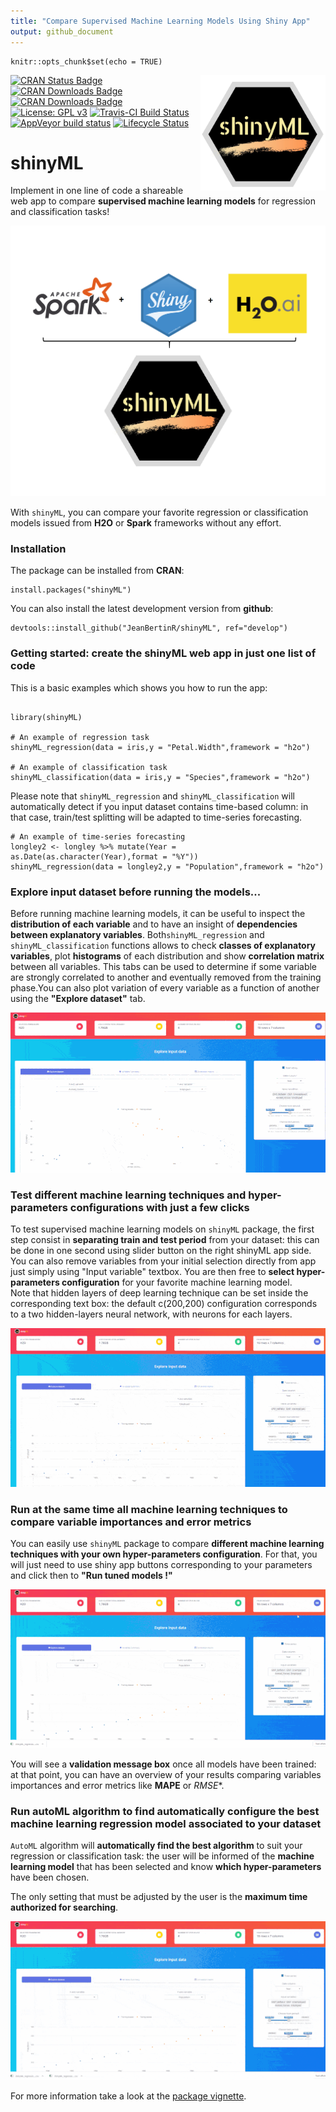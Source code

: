 ```yaml
---
title: "Compare Supervised Machine Learning Models Using Shiny App"
output: github_document
---
```



```{r setup, include=FALSE}
knitr::opts_chunk$set(echo = TRUE)

```

<img src="vignettes/logo_shinyML.jpg" width=200 align="right" />

[![CRAN Status Badge](http://www.r-pkg.org/badges/version/shinyML)](https://CRAN.R-project.org/package=shinyML)
[![CRAN Downloads Badge](https://cranlogs.r-pkg.org/badges/shinyML)](https://CRAN.R-project.org/package=shinyML)
[![CRAN Downloads Badge](https://cranlogs.r-pkg.org/badges/grand-total/shinyML)](https://CRAN.R-project.org/package=shinyML)
[![License: GPL v3](https://img.shields.io/badge/License-GPL%20v3-red.svg)](https://www.gnu.org/licenses/gpl-3.0)
[![Travis-CI Build Status](https://travis-ci.org/JeanBertinR/shinyML.svg?branch=master)](https://travis-ci.org/JeanBertinR/shinyML)
[![AppVeyor build status](https://ci.appveyor.com/api/projects/status/github/JeanBertinR/shinyML?branch=master&svg=true)](https://ci.appveyor.com/project/JeanBertinR/shinyML)
[![Lifecycle Status](https://img.shields.io/badge/lifecycle-maturing-blue.svg)](https://www.tidyverse.org/lifecycle/)



# shinyML


  Implement in one line of code a shareable web app to compare **supervised machine learning models** for regression and classification tasks!
<p align="center">
  <img src="vignettes/shinyML.png">
</p>

  With `shinyML`, you can compare your favorite regression or classification models issued from **H2O** or **Spark** frameworks without any effort. 



### Installation

  The package can be installed from **CRAN**:

```{r eval=FALSE}
install.packages("shinyML")
```


  You can also install the latest development version from **github**:

```{r eval=FALSE}
devtools::install_github("JeanBertinR/shinyML", ref="develop")
```

### Getting started: create the shinyML web app in just one list of code

  This is a basic examples which shows you how to run the app:

```{r classic example, eval=FALSE, message=FALSE, out.width=600, out.height=400}

library(shinyML)

# An example of regression task 
shinyML_regression(data = iris,y = "Petal.Width",framework = "h2o")

# An example of classification task  
shinyML_classification(data = iris,y = "Species",framework = "h2o")
```

  Please note that `shinyML_regression` and `shinyML_classification` will automatically detect if you input dataset contains time-based column: in that case, train/test splitting will be adapted to time-series forecasting. 
  
```{r time-series example, eval=FALSE, message=FALSE, out.width=600, out.height=400}
# An example of time-series forecasting
longley2 <- longley %>% mutate(Year = as.Date(as.character(Year),format = "%Y"))
shinyML_regression(data = longley2,y = "Population",framework = "h2o")

```

### Explore input dataset before running the models...
  Before running machine learning models, it can be useful to inspect the **distribution of each variable** and to have an insight of **dependencies between explanatory variables**. Both`shinyML_regression` and `shinyML_classification` functions allows to check **classes of explanatory variables**, plot **histograms** of each distribution and show **correlation matrix** between all variables. This tabs can be used to determine if some variable are strongly correlated to another and eventually removed from the training phase.You can also plot variation of every variable as a function of another using the **"Explore dataset"** tab. 

<p align="center">
  <img src="vignettes/explore_data.gif">
</p> 
  


### Test different machine learning techniques and hyper-parameters configurations with just a few clicks

  To test supervised machine learning models on `shinyML` package, the first step consist in **separating train and test period** from your dataset: this can be done in one second using slider button on the right shinyML app side. 
  You can also remove variables from your initial selection directly from app just simply using "Input variable" textbox. 
You are then free to **select hyper-parameters configuration** for your favorite machine learning model.  
Note that hidden layers of deep learning technique can be set inside the corresponding text box: the default c(200,200) configuration corresponds to a two hidden-layers neural network, with neurons for each layers. 
<p align="center">
  <img src="vignettes/one_model.gif">
</p>


### Run at the same time all machine learning techniques to compare variable importances and error metrics

 You can easily use `shinyML` package to compare **different machine learning techniques with your own hyper-parameters configuration**. 
For that, you will just need to use shiny app buttons corresponding to your parameters and click then to **"Run tuned models !"**
<p align="center">
  <img src="vignettes/all_models.gif">
</p>

  You will see a **validation message box** once all models have been trained: at that point, you can have an overview of your results comparing variables importances and error metrics like **MAPE** or *RMSE**.

### Run autoML algorithm to find automatically configure the best machine learning regression model associated to your dataset 

  `AutoML` algorithm will **automatically find the best algorithm** to suit your regression or classification task: the user will be informed of the **machine learning model** that has been selected and know **which hyper-parameters** have been chosen.  

  The only setting that must be adjusted by the user is the **maximum time authorized for searching**. 
<p align="center">
  <img src="vignettes/auto_ML.gif">
</p>


  For more information take a look at the [package vignette](vignettes/vignettes.Rmd).


